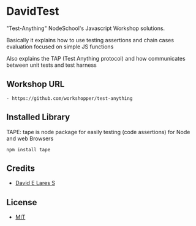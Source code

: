 # DavidTest

"Test-Anything" NodeSchool's Javascript Workshop solutions.

Basically it explains how to use testing assertions and chain cases evaluation focused on simple JS functions

Also explains the TAP (Test Anything protocol) and how communicates between unit tests and test harness

## Workshop URL 

	- https://github.com/workshopper/test-anything

## Installed Library

TAPE: tape is node package for easily testing (code assertions) for Node and web Browsers

`npm install tape`

## Credits

   - [David E Lares S](https://twitter.com/@davidlares3)

## License

   - [MIT](https://opensource.org/licenses/MIT)
